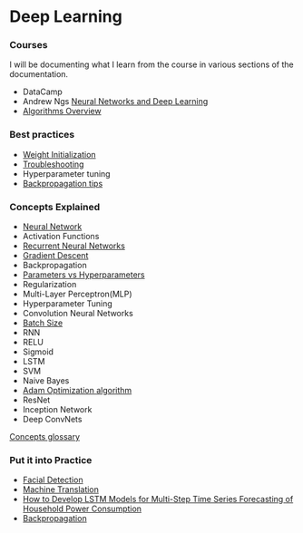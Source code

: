 # Deep Learning  

### Courses  
I will be documenting what I learn from the course in various sections of the documentation.  
- DataCamp
- Andrew Ngs [Neural Networks and Deep Learning](https://www.coursera.org/learn/neural-networks-deep-learning?action=enroll&specialization=deep-learning)
- [Algorithms Overview](https://machinelearningmastery.com/machine-learning-algorithms-mini-course/)

### Best practices
- [Weight Initialization](https://medium.com/usf-msds/deep-learning-best-practices-1-weight-initialization-14e5c0295b94)
- [Troubleshooting](https://www.youtube.com/watch?time_continue=1&v=GwGTwPcG0YM)
- Hyperparameter tuning  
- [Backpropagation tips](https://machinelearningmastery.com/best-advice-for-configuring-backpropagation-for-deep-learning-neural-networks/)

### Concepts Explained
- [Neural Network](https://www.youtube.com/watch?v=P2HPcj8lRJE&list=PLjJh1vlSEYgvZ3ze_4pxKHNh1g5PId36-)  
- Activation Functions
- [Recurrent Neural Networks](https://www.youtube.com/watch?v=_aCuOwF1ZjU)  
- [Gradient Descent](https://machinelearningmastery.com/gradient-descent-for-machine-learning/)
- Backpropagation
- [Parameters vs Hyperparameters](https://towardsdatascience.com/understanding-hyperparameters-and-its-optimisation-techniques-f0debba07568)  
- Regularization
- Multi-Layer Perceptron(MLP)
- Hyperparameter Tuning
- Convolution Neural Networks
- [Batch Size](batch_size.md)
- RNN
- RELU
- Sigmoid
- LSTM
- SVM
- Naive Bayes
- [Adam Optimization algorithm](https://machinelearningmastery.com/adam-optimization-algorithm-for-deep-learning/)
- ResNet
- Inception Network
- Deep ConvNets

[Concepts glossary](https://www.analyticsvidhya.com/blog/2017/05/25-must-know-terms-concepts-for-beginners-in-deep-learning/)

### Put it into Practice
- [Facial Detection](https://machinelearningmastery.com/how-to-perform-face-detection-with-classical-and-deep-learning-methods-in-python-with-keras/)
- [Machine Translation](https://machinelearningmastery.com/develop-neural-machine-translation-system-keras/)
- [How to Develop LSTM Models for Multi-Step Time Series Forecasting of Household Power Consumption](https://machinelearningmastery.com/how-to-develop-lstm-models-for-multi-step-time-series-forecasting-of-household-power-consumption/)
- [Backpropagation](https://machinelearningmastery.com/implement-backpropagation-algorithm-scratch-python/)
